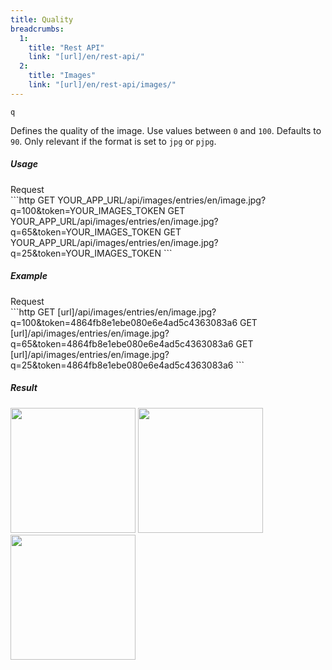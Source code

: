 ```yaml
---
title: Quality
breadcrumbs:
  1:
    title: "Rest API"
    link: "[url]/en/rest-api/"
  2:
    title: "Images"
    link: "[url]/en/rest-api/images/"
---
```


`q`

Defines the quality of the image. Use values between `0` and `100`. Defaults to `90`. Only relevant if the format is set to `jpg` or `pjpg`.


##### Usage

<div class="file-header">Request</div>
```http
GET YOUR_APP_URL/api/images/entries/en/image.jpg?q=100&token=YOUR_IMAGES_TOKEN
GET YOUR_APP_URL/api/images/entries/en/image.jpg?q=65&token=YOUR_IMAGES_TOKEN
GET YOUR_APP_URL/api/images/entries/en/image.jpg?q=25&token=YOUR_IMAGES_TOKEN
```

##### Example

<div class="file-header">Request</div>
```http
GET [url]/api/images/entries/en/image.jpg?q=100&token=4864fb8e1ebe080e6e4ad5c4363083a6
GET [url]/api/images/entries/en/image.jpg?q=65&token=4864fb8e1ebe080e6e4ad5c4363083a6
GET [url]/api/images/entries/en/image.jpg?q=25&token=4864fb8e1ebe080e6e4ad5c4363083a6
```

##### Result

<img width="200" class="inline" src="[url]/api/images/en/image.jpg?q=100&token=4864fb8e1ebe080e6e4ad5c4363083a6">
<img width="200" class="inline" src="[url]/api/images/en/image.jpg?q=65&token=4864fb8e1ebe080e6e4ad5c4363083a6">
<img width="200" class="inline" src="[url]/api/images/en/image.jpg?q=25&token=4864fb8e1ebe080e6e4ad5c4363083a6">
